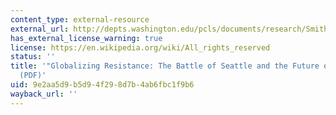 ```yaml
---
content_type: external-resource
external_url: http://depts.washington.edu/pcls/documents/research/Smith_GlobalizingResistance.pdf
has_external_license_warning: true
license: https://en.wikipedia.org/wiki/All_rights_reserved
status: ''
title: '"Globalizing Resistance: The Battle of Seattle and the Future of Social Movements."
  (PDF)'
uid: 9e2aa5d9-b5d9-4f29-8d7b-4ab6fbc1f9b6
wayback_url: ''
---
```

